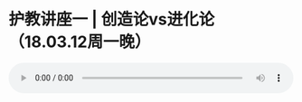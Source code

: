 # 护教讲座一 | 创造论vs进化论 （18.03.12周一晚）

<audio style="width: 100%;" preload="false" controls controlslist="nodownload"><source src="//cdn.wechat.edu.pl/audio/mp3/old/23171.mp3" type="audio/mpeg">Your browser does not support the audio element.</audio>


